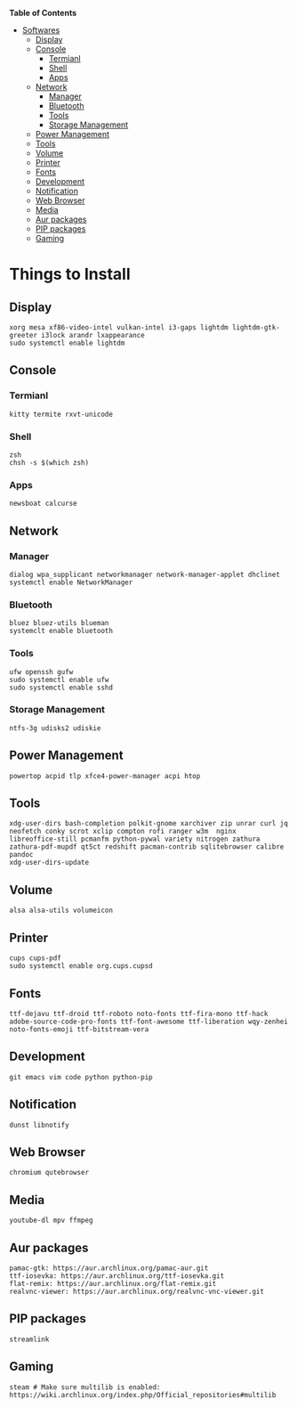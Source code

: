 <!-- markdown-toc start - Don't edit this section. Run M-x markdown-toc-refresh-toc -->
**Table of Contents**

- [Softwares](#softwares)
    - [Display](#display)
    - [Console](#console)
        - [Termianl](#termianl)
        - [Shell](#shell)
        - [Apps](#apps)
    - [Network](#network)
        - [Manager](#manager)
        - [Bluetooth](#bluetooth)
        - [Tools](#tools)
        - [Storage Management](#storage-management)
    - [Power Management](#power-management)
    - [Tools](#tools-1)
    - [Volume](#volume)
    - [Printer](#printer)
    - [Fonts](#fonts)
    - [Development](#development)
    - [Notification](#notification)
    - [Web Browser](#web-browser)
    - [Media](#media)
    - [Aur packages](#aur-packages)
    - [PIP packages](#pip-packages)
    - [Gaming](#gaming)

<!-- markdown-toc end -->
# Things to Install

## Display
``` text
xorg mesa xf86-video-intel vulkan-intel i3-gaps lightdm lightdm-gtk-greeter i3lock arandr lxappearance
sudo systemctl enable lightdm
```

## Console
### Termianl
``` text
kitty termite rxvt-unicode
```

### Shell
``` text
zsh
chsh -s $(which zsh)
```

### Apps
``` text
newsboat calcurse
```

## Network
### Manager
``` text
dialog wpa_supplicant networkmanager network-manager-applet dhclinet
systemctl enable NetworkManager
```
### Bluetooth
``` text
bluez bluez-utils blueman
systemclt enable bluetooth
```
### Tools
``` text
ufw openssh gufw
sudo systemctl enable ufw
sudo systemctl enable sshd
```
### Storage Management
``` text
ntfs-3g udisks2 udiskie
```

## Power Management
``` text
powertop acpid tlp xfce4-power-manager acpi htop
```

## Tools
``` text
xdg-user-dirs bash-completion polkit-gnome xarchiver zip unrar curl jq neofetch conky scrot xclip compton rofi ranger w3m  nginx  libreoffice-still pcmanfm python-pywal variety nitrogen zathura zathura-pdf-mupdf qt5ct redshift pacman-contrib sqlitebrowser calibre pandoc
xdg-user-dirs-update
```

## Volume
``` text
alsa alsa-utils volumeicon
```

## Printer
``` text
cups cups-pdf
sudo systemctl enable org.cups.cupsd
```

## Fonts
``` text
ttf-dejavu ttf-droid ttf-roboto noto-fonts ttf-fira-mono ttf-hack adobe-source-code-pro-fonts ttf-font-awesome ttf-liberation wqy-zenhei noto-fonts-emoji ttf-bitstream-vera
```

## Development
``` text
git emacs vim code python python-pip
```

## Notification
``` text
dunst libnotify
```

## Web Browser
``` text
chromium qutebrowser
```

## Media
``` text
youtube-dl mpv ffmpeg
```

## Aur packages
``` text
pamac-gtk: https://aur.archlinux.org/pamac-aur.git
ttf-iosevka: https://aur.archlinux.org/ttf-iosevka.git
flat-remix: https://aur.archlinux.org/flat-remix.git
realvnc-viewer: https://aur.archlinux.org/realvnc-vnc-viewer.git
```

## PIP packages
``` text
streamlink
```

## Gaming
``` text
steam # Make sure multilib is enabled: https://wiki.archlinux.org/index.php/Official_repositories#multilib
```
